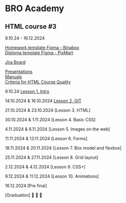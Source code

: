 # BRO Academy 

## HTML course #3

9.10.24 - 16.12.2024

[Homework template Figma - Binabox](https://www.figma.com/design/jqIedRSOsKC20T9QeDDNdL/BinaBox-UI-KIT?m=auto&t=gBzlUoU5MRyDe3QY-6) <br />
[Diploma template Figma - PixMart](https://www.figma.com/design/7HK7TzghZnR3ZhxB18Rrox/PixMart---Website-UI-Figma?m=auto&t=NJEjEybOi163nD7Z-6)  <br />

<!-- [Lectures template Figma - Pharmify](https://www.figma.com/design/auFieaBExddBH3NrBBcx2N/Pharmify-UI-KIT?t=gBzlUoU5MRyDe3QY-1) <br />
**[Example project - Pharmify](https://github.com/broacademy/pharmify)**<br /> -->

[Jira Board](https://bro-academy.atlassian.net/jira/software/projects/BAHC3/boards/2) <br />

[Presentations](presentations) <br />
[Manuals](manuals)  <br />
[Criteria for HTML Course Quality](criteria.md)  <br />

9.10.24 [Lesson 1. Intro](lesson-1.md)  <br />
  
14.10.2024 & 16.10.2024 [Lesson 2. GIT](lesson-2.md) <br />

21.10.2024 & 23.10.2024 [Lesson 3. HTML] <br />

30.10.2024 & 1.11.2024 [Lesson 4. Basic CSS] <br />

4.11.2024 & 6.11.2024 [Lesson 5. Images on the web] <br />

11.11.2024 & 13.11.2024 [Lesson 6. Forms] <br />

18.11.2024 & 20.11.2024 [Lesson 7. Box model and flexbox] <br />

25.11.2024 & 27.11.2024 [Lesson 8. Grid layout] <br />

2.12.2024 & 4.12.2024 [Lesson 9. CSS+] <br />

9.12.2024 & 11.12.2024 [Lesson 10. Animations] <br />

16.12.2024 [Pre final] <br />

[Graduation] :tada: :tada: :tada: <br />
